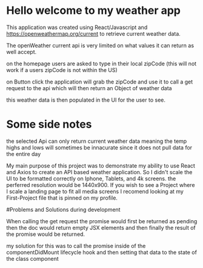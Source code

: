 # Hello welcome to my weather app

This application was created using React/Javascript and https://openweathermap.org/current to retrieve current weather data.

The openWeather current api is very limited on what values it can return as well accept. 

on the homepage users are asked to type in their local zipCode (this will not work if a users zipCode is not within the US)

on Button click the application will grab the zipCode and use it to call a get request to the api which will then return an Object of weather data

this weather data is then populated in the UI for the user to see.

# Some side notes

the selected Api can only return current weather data meaning the temp highs and lows will sometimes be innacurate since it does not pull data for the entire day

My main purpose of this project was to demonstrate my ability to use React and Axios to create an API based weather application. So I didn't scale the UI to be formatted correctly on Iphone, Tablets, and 4k screens. the perferred resolution would be 1440x900. If you wish to see a Project where I scale a landing page to fit all media screens I recomend looking at my First-Project file that is pinned on my profile.  

#Problems and Solutions during development 

When calling the get request the promise would first be returned as pending then the doc would return empty JSX elements and then finally the result of the promise would be returned. 

my solution for this was to call the promise inside of the componentDidMount lifecycle hook and then setting that data to the state of the class component 
